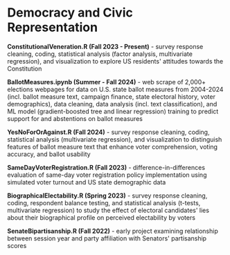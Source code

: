 # Democracy and Civic Representation

**ConstitutionalVeneration.R (Fall 2023 - Present)** - survey response cleaning, coding, statistical analysis (factor analysis, multivariate regression), and visualization to explore US residents' attitudes towards the Constitution

**BallotMeasures.ipynb (Summer - Fall 2024)** - web scrape of 2,000+ elections webpages for data on U.S. state ballot measures from 2004-2024 (incl. ballot measure text, campaign finance, state electoral history, voter demographics), data cleaning, data analysis (incl. text classification), and ML model (gradient-boosted tree and linear regression) training to predict support for and abstentions on ballot measures

**YesNoForOrAgainst.R (Fall 2024)** - survey response cleaning, coding, statistical analysis (multivariate regression), and visualization to distinguish features of ballot measure text that enhance voter comprehension, voting accuracy, and ballot usability

**SameDayVoterRegistration.R (Fall 2023)** - difference-in-differences evaluation of same-day voter registration policy implementation using simulated voter turnout and US state demographic data 

**BiographicalElectability.R (Spring 2023)** - survey response cleaning, coding, respondent balance testing, and statistical analysis (t-tests, multivariate regression) to study the effect of electoral candidates' lies about their biographical profile on perceived electability by voters

**SenateBipartisanship.R (Fall 2022)** - early project examining relationship between session year and party affiliation with Senators' partisanship scores